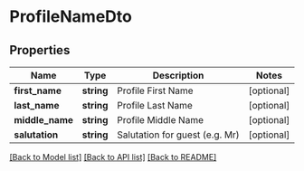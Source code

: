 # ProfileNameDto

## Properties
Name | Type | Description | Notes
------------ | ------------- | ------------- | -------------
**first_name** | **string** | Profile First Name | [optional] 
**last_name** | **string** | Profile Last Name | [optional] 
**middle_name** | **string** | Profile Middle Name | [optional] 
**salutation** | **string** | Salutation for guest (e.g. Mr) | [optional] 

[[Back to Model list]](../README.md#documentation-for-models) [[Back to API list]](../README.md#documentation-for-api-endpoints) [[Back to README]](../README.md)


